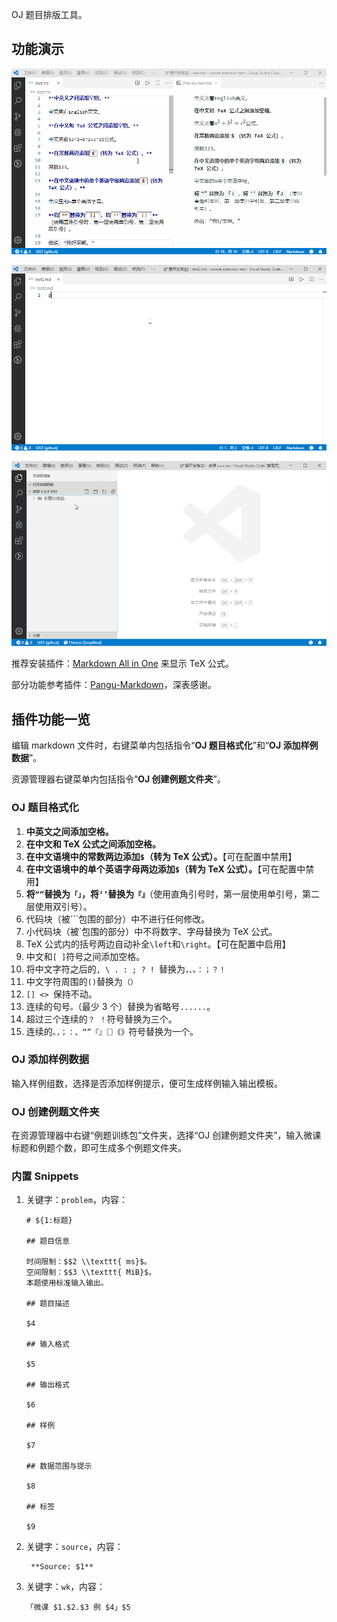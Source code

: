 OJ 题目排版工具。

## 功能演示

![](https://raw.githubusercontent.com/1024th/vscode-OJ-format/master/assets/1.gif)

![](https://raw.githubusercontent.com/1024th/vscode-OJ-format/master/assets/2.gif)

![](https://raw.githubusercontent.com/1024th/vscode-OJ-format/master/assets/3.gif)

推荐安装插件：[Markdown All in One](https://marketplace.visualstudio.com/items?itemName=yzhang.markdown-all-in-one) 来显示 TeX 公式。

部分功能参考插件：[Pangu-Markdown](https://marketplace.visualstudio.com/items?itemName=xlthu.Pangu-Markdown)，深表感谢。

## 插件功能一览

编辑 markdown 文件时，右键菜单内包括指令“**OJ 题目格式化**”和“**OJ 添加样例数据**”。

资源管理器右键菜单内包括指令“**OJ 创建例题文件夹**”。

### OJ 题目格式化

1. **中英文之间添加空格。**
2. **在中文和 TeX 公式之间添加空格。**
3. **在中文语境中的常数两边添加`$`（转为 TeX 公式）。**【可在配置中禁用】
4. **在中文语境中的单个英语字母两边添加`$`（转为 TeX 公式）。**【可在配置中禁用】
5. **将`“”`替换为`「」`，将`‘’`替换为`『』`**（使用直角引号时，第一层使用单引号，第二层使用双引号）。
6. 代码块（被\`\`\`包围的部分）中不进行任何修改。
7. 小代码块（被\`包围的部分）中不将数字、字母替换为 TeX 公式。
8. TeX 公式内的括号两边自动补全`\left`和`\right`。【可在配置中启用】
9. 中文和`[ ]`符号之间添加空格。
10. 将中文字符之后的`, \ . : ; ? ! `替换为`，、。：；？！`
11. 中文字符周围的`()`替换为`（）`
12. `[] <> `保持不动。
13. 连续的句号`。`（最少 3 个）替换为省略号`......`。
14. 超过三个连续的`？ ！`符号替换为三个。
15. 连续的`。，；：、“”『』〖〗《》`符号替换为一个。

### OJ 添加样例数据

输入样例组数，选择是否添加样例提示，便可生成样例输入输出模板。

### OJ 创建例题文件夹

在资源管理器中右键“例题训练包”文件夹，选择“OJ 创建例题文件夹”，输入微课标题和例题个数，即可生成多个例题文件夹。

### 内置 Snippets

1. 关键字：`problem`，内容：

    ```plain
    # ${1:标题}
    
    ## 题目信息

    时间限制：$$2 \\texttt{ ms}$。  
    空间限制：$$3 \\texttt{ MiB}$。  
    本题使用标准输入输出。
    
    ## 题目描述
    
    $4
    
    ## 输入格式
    
    $5
    
    ## 输出格式
    
    $6
    
    ## 样例
    
    $7
    
    ## 数据范围与提示
    
    $8

    ## 标签

    $9
    ```

2. 关键字：`source`，内容：

        **Source: $1**

3. 关键字：`wk`，内容：

    ```plain
    「微课 $1.$2.$3 例 $4」$5
    ```
